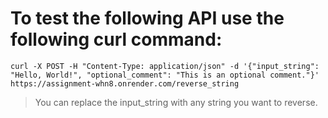 # To test the following API use the following curl command:

```curl
curl -X POST -H "Content-Type: application/json" -d '{"input_string": "Hello, World!", "optional_comment": "This is an optional comment."}' https://assignment-whn8.onrender.com/reverse_string
```

> You can replace the input_string with any string you want to reverse.